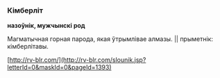 ### Кімберліт
**назоўнік, мужчынскі род**

Магматычная горная парода, якая ўтрымлівае алмазы. || прыметнік: кімберлітавы.

<a rel="author">[http://rv-blr.com/](http://rv-blr.com/slounik.jsp?letterId=0&maskId=0&pageId=1393)</a>
